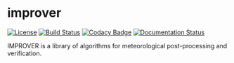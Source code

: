 # improver

[![License](https://img.shields.io/badge/License-BSD%203--Clause-blue.svg)](https://opensource.org/licenses/BSD-3-Clause)
[![Build Status](https://travis-ci.org/metoppv/improver.svg?branch=master)](https://travis-ci.org/metoppv/improver)
[![Codacy Badge](https://api.codacy.com/project/badge/Grade/62804cd1266246f4a04381805f3774f4)](https://www.codacy.com/app/metoppv/improver?utm_source=github.com&amp;utm_medium=referral&amp;utm_content=metoppv/improver&amp;utm_campaign=Badge_Grade)
[![Documentation Status](https://readthedocs.org/projects/improver/badge/?version=latest)](http://improver.readthedocs.io/en/latest/?badge=latest)

IMPROVER is a library of algorithms for meteorological post-processing and verification.
